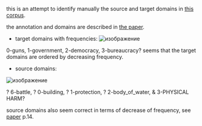this is an attempt to identify manually the source and target domains in [this corpus](https://github.com/PolinaZulik/Metaphors_in_PLMs/tree/main/data/source_target_detection).

the annotation and domains are described in [the paper](https://aclanthology.org/L16-1668.pdf).

- target domains  with frequencies:
![изображение](https://user-images.githubusercontent.com/2161303/169042304-8b42676c-c2df-4f1e-9e14-a762d0b21bd4.png)

0-guns, 1-government, 2-democracy, 3-bureaucracy? 
seems that the target domains are ordered by decreasing frequency.


- source domains:

![изображение](https://user-images.githubusercontent.com/2161303/169042489-391e4b0d-bfee-462c-b43c-a8bb82a91635.png)

? 6-battle, ? 0-building, ? 1-protection, ? 2-body_of_water, & 3-PHYSICAL HARM?

source domains also seem correct in terms of decrease of frequency, see [paper](https://aclanthology.org/2022.acl-long.144.pdf) p.14.
